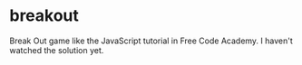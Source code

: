 # breakout
Break Out game like the JavaScript tutorial in Free Code Academy.
I haven't watched the solution yet.
